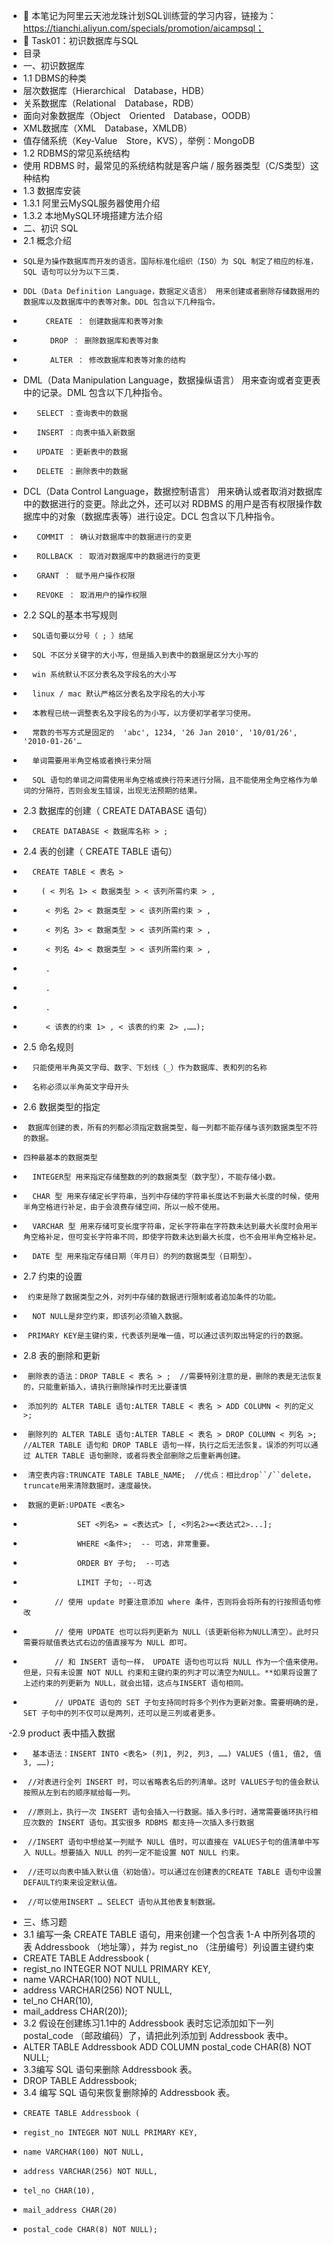- 👋 本笔记为阿里云天池龙珠计划SQL训练营的学习内容，链接为：https://tianchi.aliyun.com/specials/promotion/aicampsql；
-  👀 Task01：初识数据库与SQL
- 目录
- 一、初识数据库
- 1.1 DBMS的种类
-    层次数据库（Hierarchical Database，HDB）
-    关系数据库（Relational Database，RDB）
-    面向对象数据库（Object Oriented Database，OODB）
-    XML数据库（XML Database，XMLDB）
-    值存储系统（Key-Value Store，KVS），举例：MongoDB
- 1.2 RDBMS的常见系统结构
-    使用 RDBMS 时，最常见的系统结构就是客户端 / 服务器类型（C/S类型）这种结构
- 1.3 数据库安装
- 1.3.1 阿里云MySQL服务器使用介绍
- 1.3.2 本地MySQL环境搭建方法介绍
- 二、初识 SQL
- 2.1 概念介绍
-     SQL是为操作数据库而开发的语言。国际标准化组织（ISO）为 SQL 制定了相应的标准，SQL 语句可以分为以下三类.
-     DDL（Data Definition Language，数据定义语言） 用来创建或者删除存储数据用的数据库以及数据库中的表等对象。DDL 包含以下几种指令。
-          CREATE ： 创建数据库和表等对象  
-           DROP ： 删除数据库和表等对象
-           ALTER ： 修改数据库和表等对象的结构
-   DML（Data Manipulation Language，数据操纵语言） 用来查询或者变更表中的记录。DML 包含以下几种指令。
-        SELECT ：查询表中的数据
-        INSERT ：向表中插入新数据
-        UPDATE ：更新表中的数据
-        DELETE ：删除表中的数据
-   DCL（Data Control Language，数据控制语言） 用来确认或者取消对数据库中的数据进行的变更。除此之外，还可以对 RDBMS 的用户是否有权限操作数据库中的对象（数据库表等）进行设定。DCL 包含以下几种指令。
-        COMMIT ： 确认对数据库中的数据进行的变更
-        ROLLBACK ： 取消对数据库中的数据进行的变更
-        GRANT ： 赋予用户操作权限
-        REVOKE ： 取消用户的操作权限
-  2.2 SQL的基本书写规则
-       SQL语句要以分号（ ; ）结尾
-       SQL 不区分关键字的大小写，但是插入到表中的数据是区分大小写的
-       win 系统默认不区分表名及字段名的大小写
-       linux / mac 默认严格区分表名及字段名的大小写
-       本教程已统一调整表名及字段名的为小写，以方便初学者学习使用。
-       常数的书写方式是固定的  'abc', 1234, '26 Jan 2010', '10/01/26', '2010-01-26'…
-       单词需要用半角空格或者换行来分隔
-       SQL 语句的单词之间需使用半角空格或换行符来进行分隔，且不能使用全角空格作为单词的分隔符，否则会发生错误，出现无法预期的结果。
- 2.3 数据库的创建（ CREATE DATABASE 语句）
-       CREATE DATABASE < 数据库名称 > ;
-  2.4 表的创建（ CREATE TABLE 语句）
-       CREATE TABLE < 表名 >
-         ( < 列名 1> < 数据类型 > < 该列所需约束 > ,
-          < 列名 2> < 数据类型 > < 该列所需约束 > ,
-          < 列名 3> < 数据类型 > < 该列所需约束 > ,
-          < 列名 4> < 数据类型 > < 该列所需约束 > ,
-          .
-          .
-          .
-          < 该表的约束 1> , < 该表的约束 2> ,……);
- 2.5 命名规则
-       只能使用半角英文字母、数字、下划线（_）作为数据库、表和列的名称
-       名称必须以半角英文字母开头
- 2.6 数据类型的指定
-      数据库创建的表，所有的列都必须指定数据类型，每一列都不能存储与该列数据类型不符的数据。
-     四种最基本的数据类型
-       INTEGER型 用来指定存储整数的列的数据类型（数字型），不能存储小数。
-       CHAR 型 用来存储定长字符串，当列中存储的字符串长度达不到最大长度的时候，使用半角空格进行补足，由于会浪费存储空间，所以一般不使用。
-       VARCHAR 型 用来存储可变长度字符串，定长字符串在字符数未达到最大长度时会用半角空格补足，但可变长字符串不同，即使字符数未达到最大长度，也不会用半角空格补足。
-       DATE 型 用来指定存储日期（年月日）的列的数据类型（日期型）。
- 2.7 约束的设置
-      约束是除了数据类型之外，对列中存储的数据进行限制或者追加条件的功能。
-       NOT NULL是非空约束，即该列必须输入数据。
-      PRIMARY KEY是主键约束，代表该列是唯一值，可以通过该列取出特定的行的数据。
- 2.8 表的删除和更新
-      删除表的语法：DROP TABLE < 表名 > ;  //需要特别注意的是，删除的表是无法恢复的，只能重新插入，请执行删除操作时无比要谨慎
-      添加列的 ALTER TABLE 语句:ALTER TABLE < 表名 > ADD COLUMN < 列的定义 >;
-      删除列的 ALTER TABLE 语句:ALTER TABLE < 表名 > DROP COLUMN < 列名 >;  //ALTER TABLE 语句和 DROP TABLE 语句一样，执行之后无法恢复。误添的列可以通过 ALTER TABLE 语句删除，或者将表全部删除之后重新再创建。
-      清空表内容:TRUNCATE TABLE TABLE_NAME;  //优点：相比drop``/``delete，truncate用来清除数据时，速度最快。
-      数据的更新:UPDATE <表名>
-                 SET <列名> = <表达式> [, <列名2>=<表达式2>...];  
-                 WHERE <条件>;  -- 可选，非常重要。
-                 ORDER BY 子句;  --可选
-                 LIMIT 子句; --可选
-            // 使用 update 时要注意添加 where 条件，否则将会将所有的行按照语句修改
-            // 使用 UPDATE 也可以将列更新为 NULL（该更新俗称为NULL清空）。此时只需要将赋值表达式右边的值直接写为 NULL 即可。
-            // 和 INSERT 语句一样， UPDATE 语句也可以将 NULL 作为一个值来使用。但是，只有未设置 NOT NULL 约束和主键约束的列才可以清空为NULL。**如果将设置了上述约束的列更新为 NULL，就会出错，这点与INSERT 语句相同。
-            // UPDATE 语句的 SET 子句支持同时将多个列作为更新对象。需要明确的是，SET 子句中的列不仅可以是两列，还可以是三列或者更多。
-2.9  product 表中插入数据
-       基本语法：INSERT INTO <表名> (列1, 列2, 列3, ……) VALUES (值1, 值2, 值3, ……); 
-      //对表进行全列 INSERT 时，可以省略表名后的列清单。这时 VALUES子句的值会默认按照从左到右的顺序赋给每一列。
-      //原则上，执行一次 INSERT 语句会插入一行数据。插入多行时，通常需要循环执行相应次数的 INSERT 语句。其实很多 RDBMS 都支持一次插入多行数据
-      //INSERT 语句中想给某一列赋予 NULL 值时，可以直接在 VALUES子句的值清单中写入 NULL。想要插入 NULL 的列一定不能设置 NOT NULL 约束。
-      //还可以向表中插入默认值（初始值）。可以通过在创建表的CREATE TABLE 语句中设置DEFAULT约束来设定默认值。
-      //可以使用INSERT … SELECT 语句从其他表复制数据。
- 三、练习题
- 3.1 编写一条 CREATE TABLE 语句，用来创建一个包含表 1-A 中所列各项的表 Addressbook （地址簿），并为 regist_no （注册编号）列设置主键约束
- CREATE TABLE Addressbook (
-  regist_no INTEGER NOT NULL PRIMARY KEY,
-  name VARCHAR(100) NOT NULL,
-  address VARCHAR(256) NOT NULL,
-  tel_no CHAR(10),
-  mail_address CHAR(20));
- 3.2 假设在创建练习1.1中的 Addressbook 表时忘记添加如下一列 postal_code （邮政编码）了，请把此列添加到 Addressbook 表中。
-   ALTER TABLE Addressbook ADD COLUMN postal_code CHAR(8) NOT NULL;    
- 3.3编写 SQL 语句来删除 Addressbook 表。
-    DROP TABLE Addressbook;    
- 3.4 编写 SQL 语句来恢复删除掉的 Addressbook 表。
-     CREATE TABLE Addressbook (
-     regist_no INTEGER NOT NULL PRIMARY KEY,
-     name VARCHAR(100) NOT NULL,
-     address VARCHAR(256) NOT NULL,
-     tel_no CHAR(10),
-     mail_address CHAR(20)
-     postal_code CHAR(8) NOT NULL);


<!---
Amyonec/Amyonec is a ✨ special ✨ repository because its `README.md` (this file) appears on your GitHub profile.
You can click the Preview link to take a look at your changes.
--->
